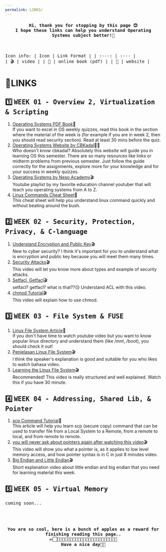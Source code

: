 ```yaml
---
permalink: LINKS/
---
```

<h4 align="center"><samp> Hi, thank you for stopping by this page 😊
    <br> I hope these links can help you understand Operating Systems subject better!🚀</samp></h4>
<br>

<samp> Icon info: <samp>
| Icon   | Link Format       |
| :---:  |     :---          |  
| 🎬    | video             | 
| 📕    | online book (pdf) | 
| 📄    | website           | 

# 🔗LINKS 

## 1️⃣ <samp> WEEK 01 <samp> - Overview 2, Virtualization & Scripting	
1. [Operating Systems PDF Book](https://os.ecci.ucr.ac.cr/slides/Abraham-Silberschatz-Operating-System-Concepts-10th-2018.pdf)📕
   <br> If you want to excel in OS weekly quizzes, read this book in the section where the material of the week is (for example if you are in week 2, then you should read security section). Read at least 30 mins before the quiz.
2. [Operating Systems Website by CBKadal](https://os.vlsm.org/#idx03)📄🦎
   <br> Who doesn't know cbkadal? Absolutely this website will guide you in learning OS this semester. There are so many resources like links or midterm problems from previous semester. Just follow the guide correctly for the assignments, explore more for your knowledge and for your success in weekly quizzes.
4. [Operating Systems by Neso Academy](https://youtu.be/vBURTt97EkA?si=wqKgvQBHupDdGsMp)🎬
   <br> Youtube playlist by my favorite education channel youtuber that will teach you operating systems from A to Z.
5. [Linux Commands Cheat Sheet](https://www.guru99.com/linux-commands-cheat-sheet.html)📄
   <br> This cheat sheet will help you understand linux command quickly and without beating around the bush.

## 2️⃣ <samp> WEEK 02 <samp> - Security, Protection, Privacy, & C-language
1. [Understand Encryption and Public Key](https://youtu.be/6-JjHa-qLPk?si=nR0iR9_bauVYEyjr)🎬
   <br> New to cyber security? I think it's important for you to understand what is encryption and public key because you will meet them many times.
3. [Security Attacks](https://youtu.be/yIm0Ol9Dg4Y?si=vLYUIqqNRb-7Godv)🎬
   <br> This video will let you know more about types and example of security attacks.
3. [Setfacl, Getfacl](https://youtu.be/0KbP-yHSvVI?si=5piTPwLXbFnd3IYR)🎬
   <br> setfacl? getfacl? what is that??😥 Understand ACL with this video.
5. [chmod Tutorial](https://youtu.be/MFQpdELKTLc?si=2rQJoeLN3QBCqhCE)🎬
   <br> This video will explain how to use chmod.

## 3️⃣ <samp> WEEK 03 <samp> - File System & FUSE
1. [Linux File System Article](https://www.javatpoint.com/linux-file-system)📄
   <br> If you don't have time to watch youtube video but you want to know popular linux directory and understand them (like /mnt, /boot), you should check it out!
2. [Penjelasan Linux File System](https://youtu.be/EwRW1Ga9jHQ?si=mXIZmSguCIVlrCK9)🎬
   <br> I think the speaker's explanation is good and suitable for you who likes to watch bahasa video.
3. [Learning the Linux File System](https://youtu.be/HIXzJ3Rz9po?si=HWlgEOObV3ESfBII)🎬
   <br> Recommended! This video is really structured and well explained. Watch this if you have 30 minute.

## 4️⃣ <samp> WEEK 04 <samp> - Addressing, Shared Lib, & Pointer
1. [scp Command Tutorial](https://www.linode.com/docs/guides/how-to-use-scp/)📄
   <br> This article will help you learn scp (secure copy) command that can be used to transfer file from a Local System to a Remote, from a remote to local, and from remote to remote.
2. [you will never ask about pointers again after watching this video](https://youtu.be/2ybLD6_2gKM?si=yLW9My6SMbve4NkP)🎬
   <br> This video will show you what a pointer is, as it applies to low level memory access, and how pointer syntax is in C in just 8 minutes video.
5. [Big Endian and Little Endian](https://youtu.be/T1C9Kj_78ek?si=IMFLkQcReunNf678)🎬
   <br> Short explanation video about little endian and big endian that you need for learning material this week.

## 5️⃣ <samp> WEEK 05 <samp> - Virtual Memory
<samp> coming soon... <samp>

<br><br>

<h4 align="center"><samp> You are so cool, here is a bunch of apples as a reward for finishing reading this page.. 
  <br> 👉🏻🍎🍏🍎🍏🍎🍏🍎🍏🍎🍏🍎🍏🍎🍏🍎🍏🍎🍏🍎🍏🍎🍏🍎
  <br> Have a nice day🦖💕 </samp></h4>
